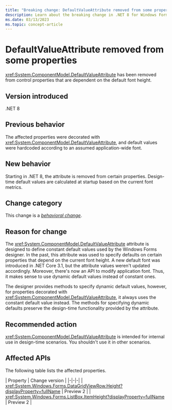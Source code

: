 ```yaml
---
title: "Breaking change: DefaultValueAttribute removed from some properties"
description: Learn about the breaking change in .NET 8 for Windows Forms where DefaultValueAttribute was removed from properties whose default values must be dynamically calculated.
ms.date: 03/13/2023
ms.topic: concept-article
---
```

# DefaultValueAttribute removed from some properties

<xref:System.ComponentModel.DefaultValueAttribute> has been removed from control properties that are dependent on the default font height.

## Version introduced

.NET 8

## Previous behavior

The affected properties were decorated with <xref:System.ComponentModel.DefaultValueAttribute>, and default values were hardcoded according to an assumed application-wide font.

## New behavior

Starting in .NET 8, the attribute is removed from certain properties. Design-time default values are calculated at startup based on the current font metrics.

## Change category

This change is a [*behavioral change*](../../categories.md#behavioral-change).

## Reason for change

The <xref:System.ComponentModel.DefaultValueAttribute> attribute is designed to define constant default values used by the Windows Forms designer. In the past, this attribute was used to specify defaults on certain properties that depend on the current font height. A new default font was introduced in .NET Core 3.1, but the attribute values weren't updated accordingly. Moreover, there's now an API to modify application font. Thus, it makes sense to use dynamic default values instead of constant ones.

The designer provides methods to specify dynamic default values, however, for properties decorated with <xref:System.ComponentModel.DefaultValueAttribute>, it always uses the constant default value instead. The methods for specifying dynamic defaults preserve the design-time functionality provided by the attribute.

## Recommended action

<xref:System.ComponentModel.DefaultValueAttribute> is intended for internal use in design-time scenarios. You shouldn't use it in other scenarios.

## Affected APIs

The following table lists the affected properties.

| Property | Change version |
|-|-|-|
| <xref:System.Windows.Forms.DataGridViewRow.Height?displayProperty=fullName> | Preview 2 |
| <xref:System.Windows.Forms.ListBox.ItemHeight?displayProperty=fullName> | Preview 2 |
